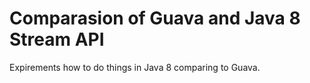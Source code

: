 # Comparasion of Guava and Java 8 Stream API

Expirements how to do things in Java 8 comparing to Guava.
